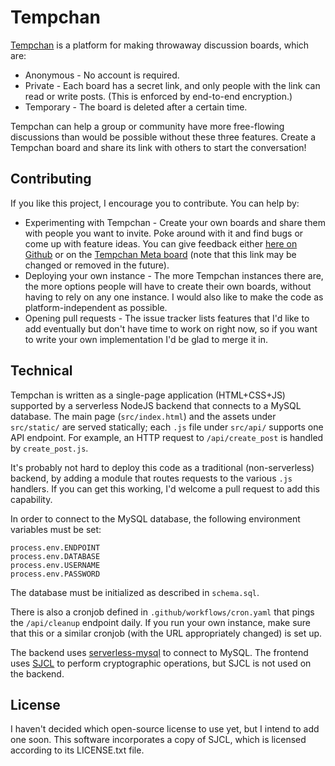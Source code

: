 # Tempchan

[Tempchan](https://tempchan.com) is a platform for making throwaway discussion boards, which are:

* Anonymous - No account is required.
* Private - Each board has a secret link, and only people with the link can read or write posts. (This is enforced by end-to-end encryption.)
* Temporary - The board is deleted after a certain time.

Tempchan can help a group or community have more free-flowing discussions than would be possible without these three features. Create a Tempchan board and share its link with others to start the conversation!


## Contributing

If you like this project, I encourage you to contribute. You can help by:

* Experimenting with Tempchan - Create your own boards and share them with people you want to invite. Poke around with it and find bugs or come up with feature ideas. You can give feedback either [here on Github](https://github.com/zeptocosm/tempchan/issues) or on the [Tempchan Meta board](http://tempchan.com/#xxx) (note that this link may be changed or removed in the future).
* Deploying your own instance - The more Tempchan instances there are, the more options people will have to create their own boards, without having to rely on any one instance. I would also like to make the code as platform-independent as possible.
* Opening pull requests - The issue tracker lists features that I'd like to add eventually but don't have time to work on right now, so if you want to write your own implementation I'd be glad to merge it in.


## Technical

Tempchan is written as a single-page application (HTML+CSS+JS) supported by a serverless NodeJS backend that connects to a MySQL database. The main page (`src/index.html`) and the assets under `src/static/` are served statically; each `.js` file under `src/api/` supports one API endpoint. For example, an HTTP request to `/api/create_post` is handled by `create_post.js`.

It's probably not hard to deploy this code as a traditional (non-serverless) backend, by adding a module that routes requests to the various `.js` handlers. If you can get this working, I'd welcome a pull request to add this capability.

In order to connect to the MySQL database, the following environment variables must be set:

```
process.env.ENDPOINT
process.env.DATABASE
process.env.USERNAME
process.env.PASSWORD
```

The database must be initialized as described in `schema.sql`.

There is also a cronjob defined in `.github/workflows/cron.yaml` that pings the `/api/cleanup` endpoint daily. If you run your own instance, make sure that this or a similar cronjob (with the URL appropriately changed) is set up.

The backend uses [serverless-mysql](https://www.npmjs.com/package/serverless-mysql) to connect to MySQL. The frontend uses [SJCL](https://github.com/bitwiseshiftleft/sjcl) to perform cryptographic operations, but SJCL is not used on the backend.

## License

I haven't decided which open-source license to use yet, but I intend to add one soon. This software incorporates a copy of SJCL, which is licensed according to its LICENSE.txt file.
